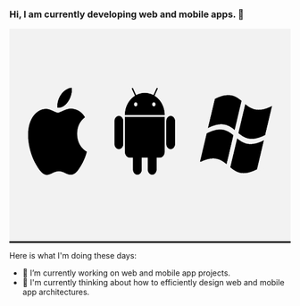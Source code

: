 ### Hi, I am currently developing web and mobile apps. 👋

<p align="center" style="background-color: #000">
  <img src="logo3.png" width="680" height="380" alt="accessibility text">
</p>

Here is what I'm doing these days:

- 🔭 I’m currently working on web and mobile app projects.
- 🌱 I'm currently thinking about how to efficiently design web and mobile app architectures.
